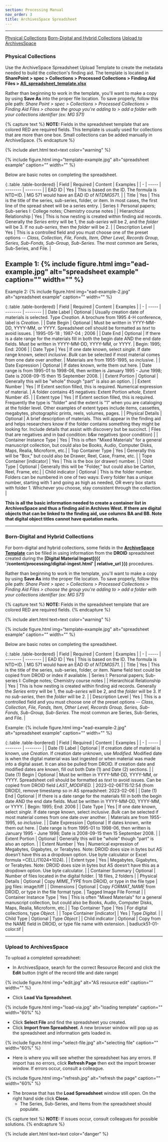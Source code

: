 ```yaml
---
section: Processing Manual
nav_order: 3
title: ArchivesSpace Spreadsheet
---
```

---
<div class="text-center mb-2">
    <a href="#{{ 'Physical Collections' | slugify }}" class="btn btn-secondary my-2 mx-1">Physical Collections</a>
    <a href="#{{ 'Born-Digital and Hybrid Collections' | slugify }}" class="btn btn-secondary my-2 mx-1">Born-Digital and Hybrid Collections</a>
    <a href="#{{ 'Upload to ArchivesSpace' | slugify }}" class="btn btn-secondary my-2 mx-1">Upload to ArchivesSpace</a>
</div>

### Physical Collections

Use the ArchiveSpace Spreadsheet Upload Template to create the metadata needed to build the collection's finding aid. The template is located in **SharePoint > spec > Collections > Processed Collections > Finding Aid Files > [AS_spreadsheet_template.xlsx](https://vandalsuidaho.sharepoint.com/:x:/r/sites/Storage-Library/Documents/spec/Collections/Processed%20Collections/Finding%20Aid%20Files/AS_spreadsheet_template.xlsx?d=w4a88ebe4a32b4e72b3d05ceb320d7e6b&csf=1&web=1&e=bfs5fC)**

Rather than beginning to work in the template, you'll want to make a copy by using **Save As** into the proper file location. To save properly, follow this pile path: *Share Point > spec > Collections > Processed Collections > Finding Aid Files > choose the group you're adding to > add a folder with your collections identifier (ex: MG 571)*

{% capture text %}
**NOTE:** Fields in the spreadsheet template that are colored RED are required fields. This template is usually used for collections that are more than one box. Small collections can be added manually in ArchiveSpace.
{% endcapture %}

{% include alert.html text=text color="warning" %}

{% include figure.html img="template-example.jpg" alt="spreadsheet example" caption="" width="" %}

Below are basic notes on completing the spreadsheet. 

{:.table .table-bordered}
| Field | Required | Content | Examples |
| - | ----- | -------- | -------- |
| EAD ID | Yes | This is based on the ID. The formula is NTD+ID. | MG 571 would have an EAD ID of *NTDMG571*. |
| Title | Yes | This is the title of the series, sub-series, folder, or item. In most cases, the first line of the spread sheet will be a series entry. | Series I: Personal papers; Sub-series I: College notes; Chemistry course notes |
| Hierarchical Relationship | Yes | This is how nesting is created within finding aid records. Generally the *Series* entry will be 1, the *sub-series* will be 2, and the *folder* will be 3. If no *sub-series*, then the *folder* will be 2. |
| Description Level | Yes | This is a controlled field and you must choose one of the preset options -- *Class, Collection, File, Fonds, Item, Other Level, Records Group, Series, Sub-Fonds, Sub-Group, Sub-Series*. The most common are Series, Sub-Series, and File. |

Example 1: 
{% include figure.html img="ead-example.jpg" alt="spreadsheet example" caption="" width="" %}
---
Example 2:
{% include figure.html img="ead-example-2.jpg" alt="spreadsheet example" caption="" width="" %}

{:.table .table-bordered}
| Field | Required | Content | Examples |
| - | ----- | -------- | -------- |
| Date Label | Optional | Usually creation date of materials is selected. Type *Creation.*  A brochure from 1995 4-H conference, label is *Creation*. |
| Date Begin | Optional | Must be written in YYYY-MM-DD, YYYY-MM, or YYYY. Spreadsheet cell should be formatted as *text* to avoid issues. | 1995-05-18  ; 1987-04 ; 2006 |
| Date End | Optional | If there is a date range for the materials fill in both the begin date AND the end date fields. Must be written in YYYY-MM-DD, YYYY-MM, or YYYY. | Begin: 1995; End: 2006 |
| Date Type | Yes | If one date known, select *single*. If date range known, select *inclusive*. *Bulk* can be selected if most material comes from one date over another. | Materials are from 1955-1995, so *inclusive*. |
| Date Expression | Optional | If dates known, write them out here. | Date range is from 1995-01 to 1998-06, then written is January 1995 - June 1998; Date is 2008-09-15 then 15 September 2008. |
| Extent Portion | Optional | Generally this will be "whole" though "part" is also an option. | 
| Extent Number | Yes | If Extent section filled, this is required. Numerical expression of material. | A folder contains 45 negatives: Extent Portion *whole*, Extent Number *45*. |
| Extent type | Yes | If Extent section filled, this is required. Frequently the type is "folder" and the extent is "1" when you are cataloging at the folder level. Other examples of extent types include items, cassettes, megabytes, photographic prints, reels, volumes, pages. |
| Physical Details | Optional | A brief description of materials. This will appear in the finding aid and helps researchers know if the folder contains something they might be looking for. Include details that assist with discovery but be succinct. | Files that are negatives and in bad condition: b&w negatives (poor condition) |
| Container Instance Type | Yes | This is often "Mixed Materials" for a general manuscript collection, but could also be Books, Audio, Computer Disks, Maps, Realia, Microform, etc.|
| Top Container Type | Yes | Generally this will be "Box," but could also be Drawer, Reel, Case, Frame, etc. |
| Tope Container [indicator] | Yes | This is the box (or drawer) number. |
| Child Type | Optional | Generally this will be "Folder," but could also be Carton, Reel, Frame, etc.|
| Child indicator | Optional | This is the folder number. Folders can be numbered in one of two ways: Every folder has a unique number, starting with 1 and going as high as needed, OR every box starts with folder 1. Whichever you choose, stay consistent through the collection. |

**This is all the basic information needed to create a container list in ArchivesSpace and thus a finding aid in Archives West. If there are digital objects that can be linked to the finding aid, use columns BA and BB. Note that digital object titles cannot have quotation marks.**


---
### Born-Digital and Hybrid Collections

For born-digital and hybrid collections, some fields in the **[ArchiveSpace Template](https://vandalsuidaho.sharepoint.com/:x:/r/sites/Storage-Library/Documents/spec/Collections/Processed%20Collections/Finding%20Aid%20Files/AS_spreadsheet_template.xlsx?d=w4a88ebe4a32b4e72b3d05ceb320d7e6b&csf=1&web=1&e=bfs5fC)** can be filled in using information from the **DROID** spreadsheet created during the **[Digital Material Ingest]({{ '/content/processing/digital-ingest.html' | relative_url }})** procedures. 

Rather than beginning to work in the template, you'll want to make a copy by using **Save As** into the proper file location. To save properly, follow this pile path: *Share Point > spec > Collections > Processed Collections > Finding Aid Files > choose the group you're adding to > add a folder with your collections identifier (ex: MG 571)*

{% capture text %}
**NOTE:** Fields in the spreadsheet template that are colored RED are required fields.
{% endcapture %}

{% include alert.html text=text color="warning" %}

{% include figure.html img="template-example.jpg" alt="spreadsheet example" caption="" width="" %}

Below are basic notes on completing the spreadsheet. 

{:.table .table-bordered}
| Field | Required | Content | Examples |
| - | ----- | -------- | -------- |
| EAD ID | Yes | This is based on the ID. The formula is NTD+ID. | MG 571 would have an EAD ID of *NTDMG571*. |
| Title | Yes | This is the title of the series, sub-series, folder, or item. Name field text could be copied from DROID or index if available. | Series I: Personal papers; Sub-series I: College notes; Chemistry course notes |
| Hierarchical Relationship | Yes | This is how nesting is created within finding aid records. Generally the *Series* entry will be 1, the *sub-series* will be 2, and the *folder* will be 3. If no *sub-series*, then the *folder* will be 2. |
| Description Level | Yes | This is a controlled field and you must choose one of the preset options -- *Class, Collection, File, Fonds, Item, Other Level, Records Group, Series, Sub-Fonds, Sub-Group, Sub-Series*. The most common are Series, Sub-Series, and File. |

Example:
{% include figure.html img="ead-example-2.jpg" alt="spreadsheet example" caption="" width="" %}

{:.table .table-bordered}
| Field | Required | Content | Examples |
| - | ----- | -------- | -------- |
| Date (1) Label | Optional | If creation date of material is known, use *Creation*. If creation date unknown, use *Modified.* Modified date is when the digital material was last ingested or when material was made into a digital asset. It can also be pulled from DROID. If creation date and modified dates are known, fill out both Date (1) and Date (2) sections. |
| Date (1) Begin | Optional | Must be written in YYYY-MM-DD, YYYY-MM, or YYYY. Spreadsheet cell should be formatted as *text* to avoid issues. Can be copied from DROID field *LAST_MODIFIED.*  | 2023-02-06T15:12:54 (from DROID), remove timestamp so in AS spreadsheet: 2023-02-06 |
| Date (1) End | Optional | If there is a date range for the materials fill in both the begin date AND the end date fields. Must be written in YYYY-MM-DD, YYYY-MM, or YYYY. | Begin: 1995; End: 2006 |
| Date Type | Yes | If one date known, select *single*. If date range known, select *inclusive*. *Bulk* can be selected if most material comes from one date over another. | Materials are from 1955-1995, so *inclusive*. |
| Date Expression | Optional | If dates known, write them out here. | Date range is from 1995-01 to 1998-06, then written is January 1995 - June 1998; Date is 2008-09-15 then 15 September 2008. |
| Extent Portion | Optional | Generally this will be "whole" though "part" is also an option. | 
| Extent Number | Yes | Numerical expression of Megabytes, Gigabytes, or Terabytes. Note: DROID does size in bytes but AS doesn’t have this as a dropdown option. Use byte calculator or Excel formula =CELL/(1024*1024). |
| Extent type | Yes | Megabytes, Gigabytes, or Terabytes. Note: DROID does size in bytes but AS doesn’t have this as a dropdown option. Use byte calculator. |
| Container Summary | Optional | Number of files located in the digital folder. | 18 files, 2 folders |
| Physical Details | Optional | Copy *MIME_TYPE* from DROID, or type in the file type  | jpg files: image/tiff |
| Dimensions | Optional | Copy *FORMAT_NAME* from DROID, or type in the file format type. | Tagged Image File Format |
| Container Instance Type | Yes | This is often "Mixed Materials" for a general manuscript collection, but could also be Books, Audio, Computer Disks, Maps, Realia, Microform, etc.|
| Top Container Type | Yes | For digital collections, type *Object*. |
| Tope Container [indicator] | Yes | Type *Digital*. |
| Child Type | Optional | Type *Object* |
| Child indicator | Optional | Copy from the NAME field in DROID, or type file name with extension. | badluck51-01-color.tif |

---
### Upload to ArchivesSpace

To upload a completed spreadsheet:
- In ArchivesSpace, search for the correct Resource Record and click the **Edit** button (right of the record title and date range) 

{% include figure.html img="edit.jpg" alt="AS resource edit" caption="" width="" %}

- Click **Load Via Spreadsheet**. 

{% include figure.html img="load-via.jpg" alt="loading template" caption="" width="60%" %}

- Click **Select File** and find the spreadsheet you created.
- Click **Import from Spreadsheet**. A new browser window will pop up as the spreadsheet and information gets loaded in. 

{% include figure.html img="select-file.jpg" alt="selecting file" caption="" width="60%" %}

- Here is where you will see whether the spreadsheet has any errors. If import has no errors, click **Refresh Page** then exit the import browser window. If errors occur, consult a colleague. 

{% include figure.html img="refresh.jpg" alt="refresh the page" caption="" width="60%" %}

- The browse that has the **Load Spreadsheet** window still open. On the right hand side click **Close.** 
    - The Series, Sub-Series, and Items from the spreadsheet should populate.

{% capture text %}
**NOTE:** If issues occur, consult colleagues for possible solutions. 
{% endcapture %}

{% include alert.html text=text color="danger" %}
